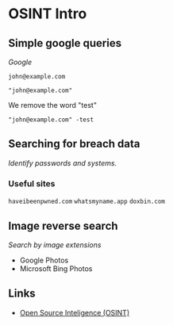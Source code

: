 # OSINT Intro

## Simple google queries

_Google_

```
john@example.com
```

```
"john@example.com"
```

We remove the word "test"

```
"john@example.com" -test
```

## Searching for breach data

_Identify passwords and systems._

### Useful sites

`haveibeenpwned.com`
`whatsmyname.app`
`doxbin.com`

## Image reverse search

_Search by image extensions_

- Google Photos
- Microsoft Bing Photos

## Links

- [Open Source Inteligence (OSINT)](https://www.hackers-arise.com/osint)
